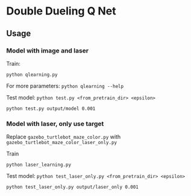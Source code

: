 # Double Dueling Q Net

## Usage

### Model with image and laser
Train:
```
python qlearning.py
```

For more parameters: `python qlearning --help`

Test model: `python test.py <from_pretrain_dir> <epsilon>`
```
python test.py output/model 0.001
```

### Model with laser, only use target
Replace `gazebo_turtlebot_maze_color.py` with `gazebo_turtlebot_maze_color_laser_only.py`

Train
```
python laser_learning.py
```

Test model: `python test_laser_only.py <from_pretrain_dir> <epsilon>`
```
python test_laser_only.py output/laser_only 0.001
```


